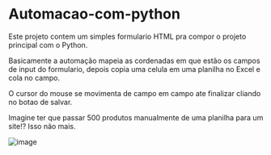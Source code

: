 # Automacao-com-python

Este projeto contem um simples formulario HTML pra compor o projeto principal com o Python.

Basicamente a automação mapeia as cordenadas em que estão os campos de input do formulario, depois copia uma celula em uma planilha no Excel e cola no campo.

O cursor do mouse se movimenta de campo em campo ate finalizar cliando no botao de salvar.

Imagine ter que passar 500 produtos manualmente de uma planilha para um site!? Isso não mais.

![image](https://github.com/Rhu-Martins/Automacao-com-python/assets/101530922/394e31e4-3e98-409c-bdec-21cc793bda8d)
